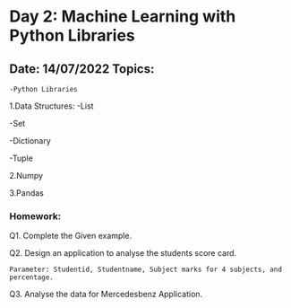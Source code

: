 Day 2: Machine Learning with Python Libraries
=================================================
Date: 14/07/2022
Topics:
------------------
	-Python Libraries
	
1.Data Structures:
  -List
  
  -Set
  
  -Dictionary
  
  -Tuple

2.Numpy

3.Pandas


### Homework:

Q1. Complete the Given example.


Q2. Design an application to analyse the students score card.

	Parameter: Studentid, Studentname, Subject marks for 4 subjects, and percentage.
	
	
Q3. Analyse the data for Mercedesbenz Application.
